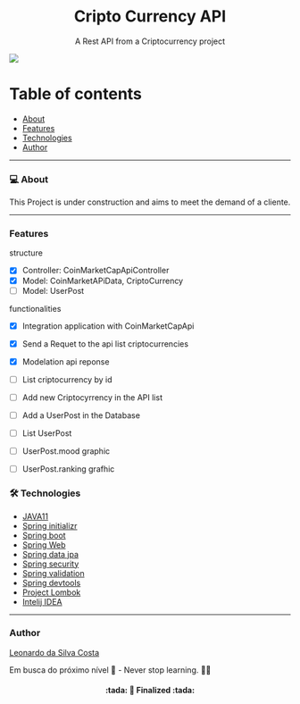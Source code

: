 <h1 align="center">Cripto Currency API</h1>
<p align="center">A Rest API from a Criptocurrency project</p>
<img src="https://img.shields.io/static/v1?label=Spring&message=Work&color=6DB33F&style=for-the-badge&logo=SpringBoot">

Table of contents
=================
<!--ts-->
   * [About](#About)
   * [Features](#features)
   * [Technologies](#technologies)
   * [Author](#author)
<!--te-->

---

### 💻 About

This Project is under construction and aims to meet the demand of a cliente.

---
### Features

structure
- [x] Controller: CoinMarketCapApiController
- [x] Model: CoinMarketAPiData, CriptoCurrency
- [ ] Model: UserPost

functionalities
- [x] Integration application with CoinMarketCapApi
- [x] Send a Requet to the api list criptocurrencies
- [x] Modelation api reponse
- [ ] List criptocurrency by id
- [ ] Add new Criptocyrrency in the API list
- [ ] Add a UserPost in the Database
- [ ] List UserPost
- [ ] UserPost.mood graphic
- [ ] UserPost.ranking grafhic


### 🛠 Technologies

- [JAVA11](https://www.oracle.com/br/java/technologies/javase/jdk11-archive-downloads.html)
- [Spring initializr](https://start.spring.io/)
- [Spring boot](https://spring.io/projects/spring-boot)
- [Spring Web](https://docs.spring.io/spring-framework/docs/3.2.x/spring-framework-reference/html/mvc.html)
- [Spring data jpa](https://spring.io/projects/spring-data-jpa)
- [Spring security](https://spring.io/projects/spring-security)
- [Spring validation](https://docs.spring.io/spring-framework/docs/3.2.x/spring-framework-reference/html/validation.html)
- [Spring devtools](https://docs.spring.io/spring-boot/docs/1.5.16.RELEASE/reference/html/using-boot-devtools.html)
- [Project Lombok](https://projectlombok.org/)
- [Intelij IDEA](https://www.jetbrains.com/pt-br/idea/)

---

### Author
[Leonardo da Silva Costa](https://www.linkedin.com/in/leonardo-da-silva-costa/)

Em busca do próximo nível 🚀 - Never stop learning. 🧑‍🎓

<h4 align="center"> 
	:tada:  🚀 Finalized  :tada:
</h4>





